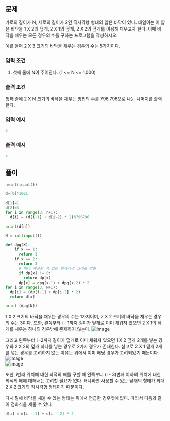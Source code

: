## 문제
가로의 길이가 N, 세로의 길이가 2인 직사각형 형태의 얇은 바닥이 있다. 태일이는 이 얇은 바닥을 1 X 2의 덮개, 2 X 1의 덮개, 2 X 2의 덮개를 이용해 채우고자 한다.
이때 바닥을 채우는 모든 경우의 수를 구하는 프로그램을 작성하시오. 

예를 들어 2 X 3 크기의 바닥을 채우는 경우의 수는 5가지이다.


### 입력 조건
1. 첫째 줄에 N이 주어진다. (1 <= N <= 1,000)


### 출력 조건
첫째 줄에 2 X N 크기의 바닥을 채우는 방법의 수를 796,796으로 나눈 나머지를 출력한다.

### 입력 예시
```python
3
```
### 출력 예시
```python
5
```

## 풀이
```python
n=int(input())

d=[0]*1001

d[1]=1
d[2]=3
for i in range(3, n+1):
  d[i] = (d[i-1] + d[i-2] * 2)%796796

print(d[n])
```


```python
N = int(input())

def dpg(X):
    if x == 1:
      return 1
    if x == 2:
      return 3
      # 이미 계산한 적 있는 문제라면 그대로 반환
      if dp[x] != 0:
        return dp[x]      
      dp[x] = dpg(x-1) + dpg(x-2) * 2
for i in range(3, N+1):
  dp[i] = (dp[i-1] + dp[i-2] * 2)
  return d[x]

print (dpg[N])

```








1 X 2 크기의 바닥을 채우는 경우의 수는 1가지이며, 2 X 2 크기의 바닥을 채우는 경우의 수는 3이다.
또한, 왼쪽부터 i - 1까지 길이가 덮개로 이미 채워져 있으면 2 X 1의 덮개를 채우는 하나의 경우밖에 존재하지 않는다.
![image](https://user-images.githubusercontent.com/75211792/156889992-8220c0da-baa0-4ecd-85ac-0b4675bd0f74.png)

그리고 왼쪽부터 i -2까지 길이가 덮개로 이미 채워져 있으면 1 X 2 덮개 2개를 넣는 경우와 2 X 2의 덮개 하나를 넣는 경우로 2가지 경우가 존재한다. 참고로 2 X 1 덮개 2개를 넣는 경우를 고려하지 않는 이유는 위에서 이미 해당 경우가 고려되었기 때문이다.
![image](https://user-images.githubusercontent.com/75211792/156890010-6077c13a-41eb-4bb9-b79b-bbac5b2b064c.png)
\
![image](https://user-images.githubusercontent.com/75211792/156890023-e07f414a-07eb-4e5c-ba8c-d44a602e5c1a.png)


또한, i번째 위치에 대한 최적의 해를 구할 때 왼쪽부터 (i - 3)번째 이하의 위치에 대한 최적의 해에 대해서는 고려할 필요가 없다. 왜냐하면 사용할 수 있는 덮개의 형태가 최대 2 X 2 크기의 직사각형 형태이기 때문이다.

다시 말해 바닥을 채울 수 있는 형태는 위에서 언급한 경우밖에 없다. 따라서 다음과 같이 점화식을 세울 수 있다.

 
```python
d[i] = d[i - 1] + d[i - 2] * 2
```

